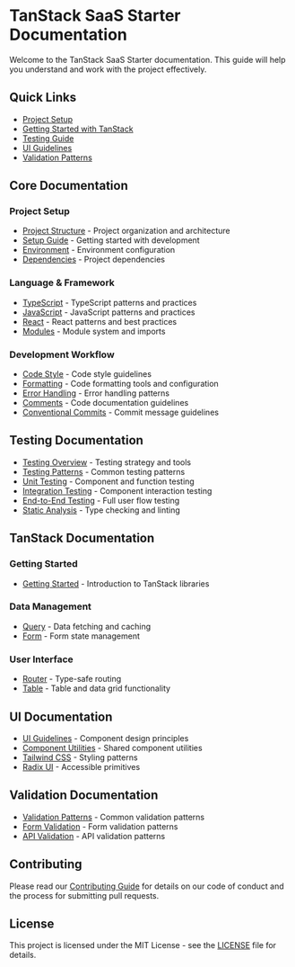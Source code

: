# TanStack SaaS Starter Documentation

Welcome to the TanStack SaaS Starter documentation. This guide will help you understand and work with the project effectively.

## Quick Links

- [Project Setup](./core/setup.md)
- [Getting Started with TanStack](./tanstack/getting-started.md)
- [Testing Guide](./testing/README.md)
- [UI Guidelines](./ui/guidelines.md)
- [Validation Patterns](./validation/patterns.md)

## Core Documentation

### Project Setup

- [Project Structure](./core/structure.md) - Project organization and architecture
- [Setup Guide](./core/setup.md) - Getting started with development
- [Environment](./core/environment.md) - Environment configuration
- [Dependencies](./core/dependencies.md) - Project dependencies

### Language & Framework

- [TypeScript](./core/typescript.md) - TypeScript patterns and practices
- [JavaScript](./core/javascript.md) - JavaScript patterns and practices
- [React](./core/react.md) - React patterns and best practices
- [Modules](./core/modules.md) - Module system and imports

### Development Workflow

- [Code Style](./core/code-style.md) - Code style guidelines
- [Formatting](./core/formatting.md) - Code formatting tools and configuration
- [Error Handling](./core/error-handling.md) - Error handling patterns
- [Comments](./core/comments.md) - Code documentation guidelines
- [Conventional Commits](./core/commits.md) - Commit message guidelines

## Testing Documentation

- [Testing Overview](./testing/README.md) - Testing strategy and tools
- [Testing Patterns](./testing/patterns.md) - Common testing patterns
- [Unit Testing](./testing/unit.md) - Component and function testing
- [Integration Testing](./testing/integration.md) - Component interaction testing
- [End-to-End Testing](./testing/e2e.md) - Full user flow testing
- [Static Analysis](./testing/static.md) - Type checking and linting

## TanStack Documentation

### Getting Started

- [Getting Started](./tanstack/getting-started.md) - Introduction to TanStack libraries

### Data Management

- [Query](./tanstack/query.md) - Data fetching and caching
- [Form](./tanstack/form.md) - Form state management

### User Interface

- [Router](./tanstack/router.md) - Type-safe routing
- [Table](./tanstack/table.md) - Table and data grid functionality

## UI Documentation

- [UI Guidelines](./ui/guidelines.md) - Component design principles
- [Component Utilities](./ui/component-utilities.md) - Shared component utilities
- [Tailwind CSS](./ui/tailwindcss.md) - Styling patterns
- [Radix UI](./ui/radix-ui.md) - Accessible primitives

## Validation Documentation

- [Validation Patterns](./validation/patterns.md) - Common validation patterns
- [Form Validation](./validation/forms.md) - Form validation patterns
- [API Validation](./validation/api.md) - API validation patterns

## Contributing

Please read our [Contributing Guide](./CONTRIBUTING.md) for details on our code of conduct and the process for submitting pull requests.

## License

This project is licensed under the MIT License - see the [LICENSE](./LICENSE) file for details.
